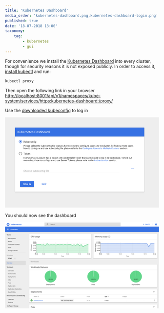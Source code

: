 ```yaml
---
title: 'Kubernetes Dashboard'
media_order: 'kubernetes-dashboard.png,kubernetes-dashboard-login.png'
published: true
date: '18-07-2018 13:00'
taxonomy:
    tag:
        - kubernetes
        - gui
---
```


For convenience we install the [Kubernetes Dashboard](https://kubernetes.io/docs/tasks/access-application-cluster/web-ui-dashboard/) into every cluster, though for security reasons it is not exposed publicly. In order to access it, [install kubectl](../../03.Tutorials/07.using-kubectl/default.en.md) and run:

```bash
kubectl proxy
```

Then open the following link in your browser
[http://localhost:8001/api/v1/namespaces/kube-system/services/https:kubernetes-dashboard:/proxy/](http://localhost:8001/api/v1/namespaces/kube-system/services/https:kubernetes-dashboard:/proxy/)

Use the [downloaded kubeconfig](../../03.Tutorials/06.download-the-kubeconfig/default.en.md) to log in

![Kubernetes Dashboard Login Page](kubernetes-dashboard-login.png)

You should now see the dashboard

![Kubernetes Dashboard Main Page](kubernetes-dashboard.png)
